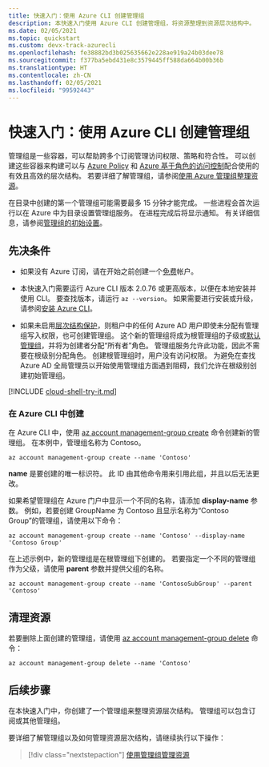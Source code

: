 ```yaml
---
title: 快速入门：使用 Azure CLI 创建管理组
description: 本快速入门使用 Azure CLI 创建管理组，将资源整理到资源层次结构中。
ms.date: 02/05/2021
ms.topic: quickstart
ms.custom: devx-track-azurecli
ms.openlocfilehash: fe38882bd3b025635662e228ae919a24b03dee78
ms.sourcegitcommit: f377ba5ebd431e8c3579445ff588da664b00b36b
ms.translationtype: HT
ms.contentlocale: zh-CN
ms.lasthandoff: 02/05/2021
ms.locfileid: "99592443"
---
```

# <a name="quickstart-create-a-management-group-with-the-azure-cli"></a>快速入门：使用 Azure CLI 创建管理组

管理组是一些容器，可以帮助跨多个订阅管理访问权限、策略和符合性。 可以创建这些容器来构建可以与 [Azure Policy](../policy/overview.md) 和 [Azure 基于角色的访问控制](../../role-based-access-control/overview.md)配合使用的有效且高效的层次结构。 若要详细了解管理组，请参阅[使用 Azure 管理组整理资源](overview.md)。

在目录中创建的第一个管理组可能需要最多 15 分钟才能完成。 一些进程会首次运行以在 Azure 中为目录设置管理组服务。 在进程完成后将显示通知。 有关详细信息，请参阅[管理组的初始设置](./overview.md#initial-setup-of-management-groups)。

## <a name="prerequisites"></a>先决条件

- 如果没有 Azure 订阅，请在开始之前创建一个[免费](https://azure.microsoft.com/free/)帐户。

- 本快速入门需要运行 Azure CLI 版本 2.0.76 或更高版本，以便在本地安装并使用 CLI。 要查找版本，请运行 `az --version`。 如果需要进行安装或升级，请参阅[安装 Azure CLI](/cli/azure/install-azure-cli)。

- 如果未启用[层次结构保护](./how-to/protect-resource-hierarchy.md#setting---require-authorization)，则租户中的任何 Azure AD 用户即使未分配有管理组写入权限，也可创建管理组。 这个新的管理组将成为根管理组的子级或[默认管理组](./how-to/protect-resource-hierarchy.md#setting---default-management-group)，并将为创建者分配“所有者”角色。 管理组服务允许此功能，因此不需要在根级别分配角色。 创建根管理组时，用户没有访问权限。 为避免在查找 Azure AD 全局管理员以开始使用管理组方面遇到阻碍，我们允许在根级别创建初始管理组。

[!INCLUDE [cloud-shell-try-it.md](../../../includes/cloud-shell-try-it.md)]

### <a name="create-in-the-azure-cli"></a>在 Azure CLI 中创建

在 Azure CLI 中，使用 [az account management-group create](/cli/azure/account/management-group#az_account_management_group_create) 命令创建新的管理组。 在本例中，管理组名称为 Contoso。

```azurecli-interactive
az account management-group create --name 'Contoso'
```

**name** 是要创建的唯一标识符。 此 ID 由其他命令用来引用此组，并且以后无法更改。

如果希望管理组在 Azure 门户中显示一个不同的名称，请添加 **display-name** 参数。 例如，若要创建 GroupName 为 Contoso 且显示名称为“Contoso Group”的管理组，请使用以下命令：

```azurecli-interactive
az account management-group create --name 'Contoso' --display-name 'Contoso Group'
```

在上述示例中，新的管理组是在根管理组下创建的。 若要指定一个不同的管理组作为父级，请使用 **parent** 参数并提供父组的名称。

```azurecli-interactive
az account management-group create --name 'ContosoSubGroup' --parent 'Contoso'
```

## <a name="clean-up-resources"></a>清理资源

若要删除上面创建的管理组，请使用 [az account management-group delete](/cli/azure/account/management-group#az_account_management_group_delete) 命令：

```azurecli-interactive
az account management-group delete --name 'Contoso'
```

## <a name="next-steps"></a>后续步骤

在本快速入门中，你创建了一个管理组来整理资源层次结构。 管理组可以包含订阅或其他管理组。

要详细了解管理组以及如何管理资源层次结构，请继续执行以下操作：

> [!div class="nextstepaction"]
> [使用管理组管理资源](./manage.md)